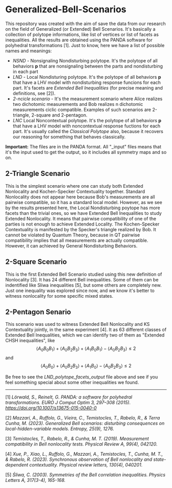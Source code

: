 # Generalized-Bell-Scenarios

This repository was created with the aim of save the data from our research on the field of Generalized (or Extended) Bell Scenarios. It's basically a collection of polytope informations, like list of vertices or list of facets as inequalities. All the results are obtained using the PANDA software for polyhedral transformations [1].
Just to know, here we have a list of possible names and meanings:
* *NSND* - Nonsignaling Nondisturbing polytope. It's the polytope of all behaviors **p** that are nonsignaling between the parts and nondisturbing in each part
* *LND* - Local Nondisturing polytope. It's the polytope of all behaviors **p** that have a LHV model with nondisturbing response funcions for each part. It's facets are *Extended Bell Inequalities* (for precise meaning and definitions, see [2]).
* *2-ncicle scenario* - It's the measurement scenario where Alice realizes two dichotomic measurements and Bob realizes n dichotomic measurements ciclic compatible. Examples of such scenarios are 2-triangle, 2-square and 2-pentagon.
* *LNC* Local Noncontextual polytope. It's the polytope of all behaviors **p** that have a LHV model with noncontextual response fuctions for each part. It's usually called the *Classical Polytope* also, because it recovers our reasoning for something that behaves classically.

**Important:** The files are in the PANDA format. All "_input" files means that it's the input used to get the output, so it includes all symmetry maps and so on. 

## 2-Triangle Scenario
This is the simplest scenario where one can study both Extended Nonlocality and Kochen-Specker Contextuality together. Standard Nonlocality does not appear here because Bob's measurements are all pairwise compatible, so it has a standard local model. However, as we see by the results presented here, the Local Nondisturbing poytope has more facets than the trivial ones, so we have Extended Bell Inequalities to study Extended Nonlocality. It means that pairwise compatibility of one of the parties is not enough to achieve Extended Locality. The Kochen-Specker Contextuality is manifested by the Specker's triangle realized by Bob. It cannot be violated by Quantum Theory, because in QT pairwise compatibility implies that all measurements are actually compatible. However, it can achieved by General Nondisturbing Behaviors.

## 2-Square Scenario
This is the first Extended Bell Scenario studied using this new definition of Nonlocality [3]. It has 24 different Bell inequalities. Some of them can be indentified like Sliwa inequalities [5], but some others are completely new. Just one inequality was explored since now, and we know it's better to witness nonlocality for some specific mixed states.

## 2-Pentagon Senario
This scenario was used to witness Extended Bell Nonlocality and KS Contextuality jointly, in the same experiment [4]. It as 63 different classes of Extended Bell Inequalities, which we can identify two of them as "Extended CHSH inequalities", like
$$\langle A_0 B_0 B_1\rangle + \langle A_0 B_2 B_3\rangle + \langle A_1 B_0 B_1\rangle - \langle A_0 B_2 B_3\rangle \leq 2$$
and 
$$\langle A_0 B_0\rangle + \langle A_0 B_2 B_3\rangle + \langle A_1 B_0\rangle - \langle A_0 B_2 B_3\rangle \leq 2$$

Be free to see the *LND_polytope_facets_output* file above and see if you feel something special about some other inequalities we found.



***
[1] *Lörwald, S., Reinelt, G. PANDA: a software for polyhedral transformations. EURO J Comput Optim 3, 297–308 (2015). https://doi.org/10.1007/s13675-015-0040-0*

[2] *Mazzari, A., Ruffolo, G., Vieira, C., Temistocles, T., Rabelo, R., & Terra Cunha, M. (2023). Generalized Bell scenarios: disturbing consequences on local-hidden-variable models. Entropy, 25(9), 1276.*

[3] *Temistocles, T., Rabelo, R., & Cunha, M. T. (2019). Measurement compatibility in Bell nonlocality tests. Physical Review A, 99(4), 042120.*

[4] *Xue, P., Xiao, L., Ruffolo, G., Mazzari, A., Temistocles, T., Cunha, M. T., & Rabelo, R. (2023). Synchronous observation of Bell nonlocality and state-dependent contextuality. Physical review letters, 130(4), 040201.*

[5] *Śliwa, C. (2003). Symmetries of the Bell correlation inequalities. Physics Letters A, 317(3-4), 165-168.*
